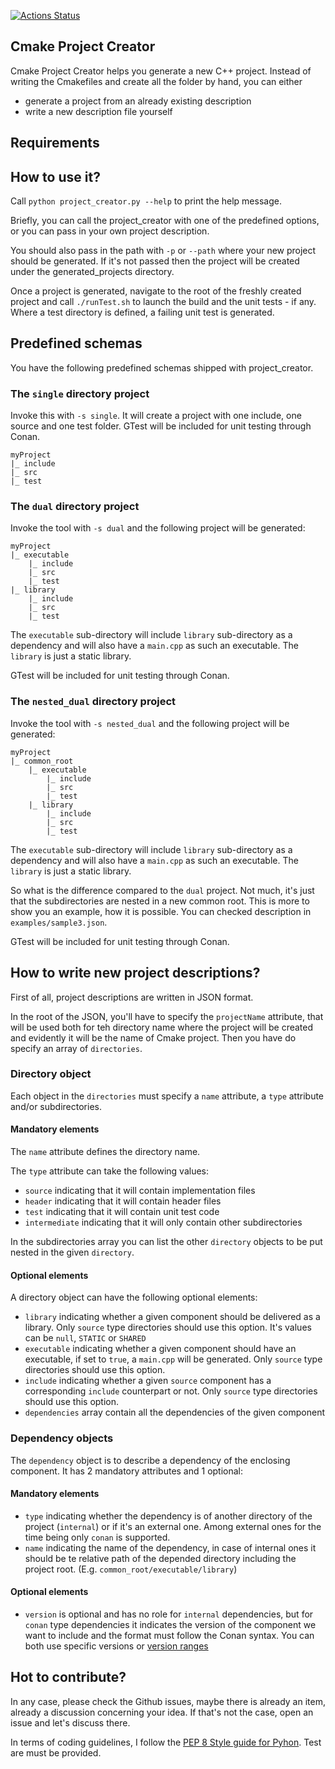[![Actions Status](https://github.com/sandordargo/cmake-project-creator/workflows/PythonCi/badge.svg)](https://github.com/sandordargo/cmake-project-creator/actions)

## Cmake Project Creator

Cmake Project Creator helps you generate a new C++ project. Instead of writing the Cmakefiles and create all the folder by hand, you can either
* generate a project from an already existing description
* write a new description file yourself

## Requirements

## How to use it?

Call `python project_creator.py --help` to print the help message.

Briefly, you can call the project_creator with one of the predefined options, or you can pass in your own project description.

You should also pass in the path with `-p` or `--path` where your new project should be generated. If it's not passed then the project will be created under the generated_projects directory.

Once a project is generated, navigate to the root of the freshly created project and call `./runTest.sh` to launch the build and the unit tests - if any. Where a test directory is defined, a failing unit test is generated. 

## Predefined schemas

You have the following predefined schemas shipped with project_creator. 

### The `single` directory project

Invoke this with `-s single`. It will create a project with one include, one source and one test folder. GTest will be included for unit testing through Conan.

```
myProject
|_ include
|_ src
|_ test

``` 

### The `dual` directory project

Invoke the tool with `-s dual` and the following project will be generated:

```
myProject
|_ executable
    |_ include
    |_ src
    |_ test
|_ library
    |_ include
    |_ src
    |_ test
```

The `executable` sub-directory will include `library` sub-directory as a dependency and will also have a `main.cpp` as such an executable. The `library` is just a static library. 

GTest will be included for unit testing through Conan.

### The `nested_dual` directory project

Invoke the tool with `-s nested_dual` and the following project will be generated:

```
myProject
|_ common_root
    |_ executable
        |_ include
        |_ src
        |_ test
    |_ library
        |_ include
        |_ src
        |_ test
```

The `executable` sub-directory will include `library` sub-directory as a dependency and will also have a `main.cpp` as such an executable. The `library` is just a static library.

So what is the difference compared to the `dual` project. Not much, it's just that the subdirectories are nested in a new common root. This is more to show you an example, how it is possible. You can checked description in `examples/sample3.json`. 

GTest will be included for unit testing through Conan.

## How to write new project descriptions?

First of all, project descriptions are written in JSON format.

In the root of the JSON, you'll have to specify the `projectName` attribute, that will be used both for teh directory name where the project will be created and evidently it will be the name of Cmake project.
Then you have do specify an array of `directories`.


### Directory object

Each object in the `directories` must specify a `name` attribute, a `type` attribute and/or subdirectories.

#### Mandatory elements

The `name` attribute defines the directory name.

The `type` attribute can take the following values:
- `source` indicating that it will contain implementation files
- `header` indicating that it will contain header files
- `test` indicating that it will contain unit test code
- `intermediate` indicating that it will only contain other subdirectories  

In the subdirectories array you can list the other `directory` objects to be put nested in the given `directory`.

#### Optional elements

A directory object can have the following optional elements:

- `library` indicating whether a given component should be delivered as a library. Only `source` type directories should use this option. It's values can be `null`, `STATIC` or `SHARED`
- `executable` indicating whether a given component should have an executable, if set to `true`, a `main.cpp` will be generated. Only `source` type directories should use this option.
- `include` indicating whether a given `source` component has a corresponding `include` counterpart or not. Only `source` type directories should use this option.
- `dependencies` array contain all the dependencies of the given component

### Dependency objects

The `dependency` object is to describe a dependency of the enclosing component. It has 2 mandatory attributes and 1 optional:

#### Mandatory elements
- `type` indicating whether the dependency is of another directory of the project (`internal`) or if it's an external one. Among external ones for the time being only `conan` is supported. 
- `name` indicating the name of the dependency, in case of internal ones it should be te relative path of the depended directory including the project root. (E.g. `common_root/executable/library`)

#### Optional elements
- `version` is optional and has no role for `internal` dependencies, but for `conan` type dependencies it indicates the version of the component we want to include and the format must follow the Conan syntax. You can both use specific versions or [version ranges](https://docs.conan.io/en/latest/versioning/version_ranges.html) 

## Hot to contribute?

In any case, please check the Github issues, maybe there is already an item, already a discussion concerning your idea. If that's not the case, open an issue and let's discuss there.

In terms of coding guidelines, I follow the [PEP 8 Style guide for Pyhon](https://www.python.org/dev/peps/pep-0008/). Test are must be provided.

